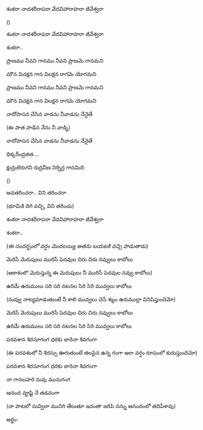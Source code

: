 శంకరా నాదశరీరాపరా వేదవిహారాహరా జీవేశ్వరా 

()

శంకరా నాదశరీరాపరా వేదవిహారాహరా జీవేశ్వరా 

శంకరా.. 


ప్రాణము నీవని గానము నీవని ప్రాణమె గానమని

మౌన విచక్షన గాన విలక్షన రాగమె యోగమని 

ప్రాణము నీవని గానము నీవని ప్రాణమె గానమని

మౌన విచక్షన గాన విలక్షన రాగమె యోగమని 

నాదోపాసన చేసిన వాడను నీవాడను నేనైతే

(ఈ పాత పాడిన నేను నీ వాడ్ని)

నాదోపాసన చేసిన వాడను నీవాడను నేనైతే

ధిక్కరీంద్రజిత....

క్షుద్రులెరుగని రుద్రవీణ నిర్నిద్ర గానమిది 

()

అవతరించరా.. విని తరించరా 

(భూమికి దిగి వచ్చి, విని తరించు)

శంకరా నాదశరీరాపరా వేదవిహారాహరా జీవేశ్వరా 

శంకరా.. 


(*ఈ సందర్భంలో వర్షం మొదలయ్యి అతను బయటకి వచ్చి పాడుతాడు*)


మెరిసే మెరుపులు మురిసే పెదవుల చిరు చిరు నవ్వులు కాబోలు 

(ఆకాశంలొ మెరుస్తున్న ఈ మెరుపులు నీ మురిసే పెదవుల నవ్వు కాబోలు)

ఉరిమే ఉరుములు సరి సరి నటనల సిరి సిరి మువ్వలు కాబోలు

(నువ్వు నాట్యమాడుతుంటే నీ కాలి మువ్వలు చెసే శబ్దం ఉరుముల్లా వినిపిస్తుందెమో)

మెరిసే మెరుపులు మురిసే పెదవుల చిరు చిరు నవ్వులు కాబోలు 

ఉరిమే ఉరుములు సరి సరి నటనల సిరి సిరి మువ్వలు కాబోలు

పరవశాన శిరసూగంగ ధరకు జారెనా శివగంగా 

(ఈ పరవశంలో నీ శిరస్సు ఊగుతుంటే తలపైన ఉన్న గంగా ఇలా వర్షం రూపంలో కురుస్తుందెమో)

పరవశాన శిరసూగంగ ధరకు జారెనా శివగంగా 

నా గానలహరి నువు మునుగంగ 

ఆనంద వౄష్టి నే తడవంగా 

(నా పాటలో నువ్విలా మునిగి తేలుతూ ఇదంతా జరిపి నన్ను ఆనందంలో తదిపేశావు)


అర్థం: 

 

